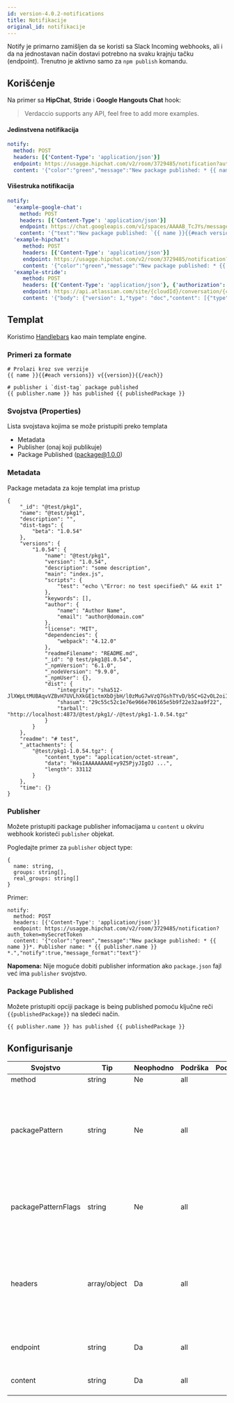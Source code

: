 ```yaml
---
id: version-4.0.2-notifications
title: Notifikacije
original_id: notifikacije
---
```


Notify je primarno zamišljen da se koristi sa Slack Incoming webhooks, ali i da na jednostavan način dostavi potrebno na svaku krajnju tačku (endpoint). Trenutno je aktivno samo za `npm publish` komandu.

## Korišćenje

Na primer sa **HipChat**, **Stride** i **Google Hangouts Chat** hook:

> Verdaccio supports any API, feel free to add more examples.

#### Jedinstvena notifikacija

```yaml
notify:
  method: POST
  headers: [{'Content-Type': 'application/json'}]
  endpoint: https://usagge.hipchat.com/v2/room/3729485/notification?auth_token=mySecretToken
  content: '{"color":"green","message":"New package published: * {{ name }}*","notify":true,"message_format":"text"}'
```

#### Višestruka notifikacija

```yaml
notify:
  'example-google-chat':
    method: POST
    headers: [{'Content-Type': 'application/json'}]
    endpoint: https://chat.googleapis.com/v1/spaces/AAAAB_TcJYs/messages?key=myKey&token=myToken
    content: '{"text":"New package published: `{{ name }}{{#each versions}} v{{version}}{{/each}}`"}'
  'example-hipchat':
     method: POST
     headers: [{'Content-Type': 'application/json'}]
     endpoint: https://usagge.hipchat.com/v2/room/3729485/notification?auth_token=mySecretToken
     content: '{"color":"green","message":"New package published: * {{ name }}*","notify":true,"message_format":"text"}'
  'example-stride':
     method: POST
     headers: [{'Content-Type': 'application/json'}, {'authorization': 'Bearer secretToken'}]
     endpoint: https://api.atlassian.com/site/{cloudId}/conversation/{conversationId}/message
     content: '{"body": {"version": 1,"type": "doc","content": [{"type": "paragraph","content": [{"type": "text","text": "New package published: * {{ name }}* Publisher name: * {{ publisher.name }}"}]}]}}'     
```

## Templat

Koristimo [Handlebars](https://handlebarsjs.com/) kao main template engine.

### Primeri za formate

    # Prolazi kroz sve verzije
    {{ name }}{{#each versions}} v{{version}}{{/each}}
    
    # publisher i `dist-tag` package published
    {{ publisher.name }} has published {{ publishedPackage }}
    

### Svojstva (Properties)

Lista svojstava kojima se može pristupiti preko templata

* Metadata
* Publisher (onaj koji publikuje)
* Package Published (package@1.0.0)

### Metadata

Package metadata za koje templat ima pristup

    {
        "_id": "@test/pkg1",
        "name": "@test/pkg1",
        "description": "",
        "dist-tags": {
            "beta": "1.0.54"
        },
        "versions": {
            "1.0.54": {
                "name": "@test/pkg1",
                "version": "1.0.54",
                "description": "some description",
                "main": "index.js",
                "scripts": {
                    "test": "echo \"Error: no test specified\" && exit 1"
                },
                "keywords": [],
                "author": {
                    "name": "Author Name",
                    "email": "author@domain.com"
                },
                "license": "MIT",
                "dependencies": {
                    "webpack": "4.12.0"
                },
                "readmeFilename": "README.md",
                "_id": "@ test/pkg1@1.0.54",
                "_npmVersion": "6.1.0",
                "_nodeVersion": "9.9.0",
                "_npmUser": {},
                "dist": {
                    "integrity": "sha512-JlXWpLtMUBAqvVZBvH7UVLhXkGE1ctmXbDjbH/l0zMuG7wVzQ7GshTYvD/b5C+G2vOL2oiIS1RtayA/kKkTwKw==",
                    "shasum": "29c55c52c1e76e966e706165e5b9f22e32aa9f22",
                    "tarball": "http://localhost:4873/@test/pkg1/-/@test/pkg1-1.0.54.tgz"
                }
            }
        },
        "readme": "# test",
        "_attachments": {
            "@test/pkg1-1.0.54.tgz": {
                "content_type": "application/octet-stream",
                "data": "H4sIAAAAAAAAE+y9Z5PjyJIgOJ ...",
                "length": 33112
            }
        },
        "time": {}
    }
    

### Publisher

Možete pristupiti package publisher infomacijama u `content` u okviru webhook koristeći `publisher` objekat.

Pogledajte primer za `publisher` object type:

    {
      name: string,
      groups: string[],
      real_groups: string[]
    }
    

Primer:

    notify:
      method: POST
      headers: [{'Content-Type': 'application/json'}]
      endpoint: https://usagge.hipchat.com/v2/room/3729485/notification?auth_token=mySecretToken
      content: '{"color":"green","message":"New package published: * {{ name }}*. Publisher name: * {{ publisher.name }} *.","notify":true,"message_format":"text"}'
    

**Napomena:** Nije moguće dobiti publisher information ako `package.json` fajl već ima `publisher` svojstvo.

### Package Published

Možete pristupiti opciji package is being published pomoću ključne reči `{{publishedPackage}}` na sledeći način.

    {{ publisher.name }} has published {{ publishedPackage }}
    

## Konfigurisanje

| Svojstvo            | Tip          | Neophodno | Podrška | Podrazumevano | Opis                                                                                           |
| ------------------- | ------------ | --------- | ------- | ------------- | ---------------------------------------------------------------------------------------------- |
| method              | string       | Ne        | all     |               | HTTP verb                                                                                      |
| packagePattern      | string       | Ne        | all     |               | Pokreni ovu notifikaciju ako se ime paketa podudara sa regularnim izrazom (regular expression) |
| packagePatternFlags | string       | Ne        | all     |               | Bilo koja zastavica (flags) koja će se koristiti sa regular expression                         |
| headers             | array/object | Da        | all     |               | Ako endpoint zahteva specific headers, podesite ih ovde kao array of key: value objects.       |
| endpoint            | string       | Da        | all     |               | podesite URL endpoint za ovaj poziv                                                            |
| content             | string       | Da        | all     |               | bilo koji [Handlebar](https://handlebarsjs.com/) expressions                                   |